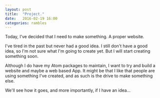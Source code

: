 ```yaml
---
layout: post
title:  "Project."
date:   2016-02-19 16:00
categories: rambles
---
```


Today, I've decided that I need to make something. A proper website. 

I've tired in the past but never had a good idea. I still don't have 
a good idea, so I'm not sure what I'm going to create yet. But I will
start creating something soon.

Although I do have my Atom packages to maintain, I want to try and 
build a website and maybe a web based App. It might be that I like 
that people are using something I've created, and as such is the 
drive to make something else. 

We'll see how it goes, and more importantly, if I have an idea...
